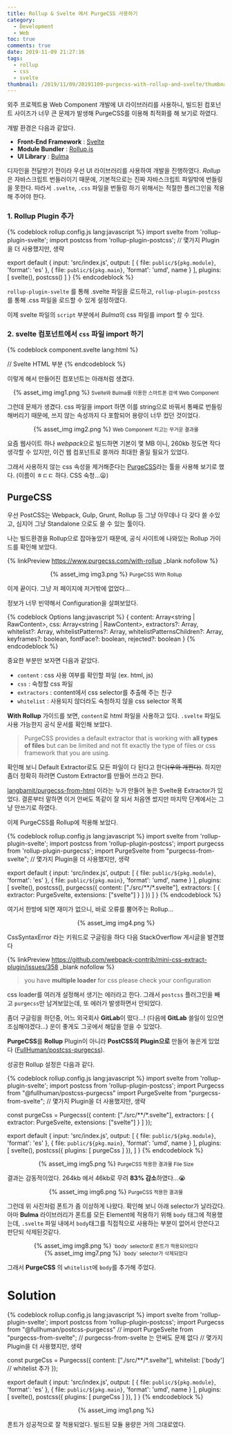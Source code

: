 ```yaml
---
title: Rollup & Svelte 에서 PurgeCSS 사용하기
category:
  - Development
  - Web
toc: true
comments: true
date: 2019-11-09 21:27:16
tags: 
  - rollup
  - css
  - svelte
thumbnail: /2019/11/09/20191109-purgecss-with-rollup-and-svelte/thumbnail.png
---
```


외주 프로젝트용 Web Component 개발에 UI 라이브러리를 사용하니, 빌드된 컴포넌트 사이즈가 너무 큰 문제가 발생해 PurgeCSS를 이용해 최적화를 해 보기로 하였다.

<!--More-->

개발 환경은 다음과 같았다.

- **Front-End Framework** : [Svelte](https://svelte.dev/blog/svelte-3-rethinking-reactivity)
- **Module Bundler** : [Rollup.js](https://rollupjs.org)
- **UI Library** : [Bulma](https://bulma.io)

디자인을 전달받기 전이라 우선 UI 라이브러리를 사용하여 개발을 진행하였다.
*Rollup*은 자바스크립트 번들러이기 때문에, 기본적으로는 진짜 자바스크립트 파일밖에 번들링을 못한다.
따라서 `.svelte`, `.css` 파일을 번들링 하기 위해서는 적절한 플러그인을 적용해 주어야 한다.

### 1. Rollup Plugin 추가

{% codeblock rollup.config.js lang:javascript %}
  import svelte from 'rollup-plugin-svelte';
  import postcss from 'rollup-plugin-postcss';
  // 몇가지 Plugin을 더 사용했지만, 생략

  export default {
    input: 'src/index.js',
    output: [
      { file: `public/${pkg.module}`, 'format': 'es' },
      { file: `public/${pkg.main}`, 'format': 'umd', name }
    ],
    plugins: [
      svelte(),
      postcss()
    ]
  }
{% endcodeblock %}

`rollup-plugin-svelte` 를 통해 .svelte 파일을 로드하고, `rollup-plugin-postcss` 를 통해 .css 파일을 로드할 수 있게 설정하였다.

이제 svelte 파일의 `script` 부분에서 *Bulma*의 css 파일를 import 할 수 있다.

### 2. svelte 컴포넌트에서 `css` 파일 import 하기

{% codeblock component.svelte lang:html %}
  <script>
    import 'bulma/css/bulma.css';
    //생략
  </script>
  // Svelte HTML 부분
{% endcodeblock %}

이렇게 해서 만들어진 컴포넌트는 아래처럼 생겼다.

<center>
  {% asset_img img1.png %}
  <small>
    Svelte와 Bulma를 이용한 스마트폰 검색 Web Component
  </small>
</center>

그런데 문제가 생겼다. css 파일을 import 하면 이를 string으로 바꿔서 통째로 번들링 해버리기 때문에, 쓰지 않는 속성까지 다 포함되어 용량이 너무 컸던 것이었다.

<center>
  {% asset_img img2.png %}
  <small>
    Web Component 치고는 무거운 결과물
  </small>
</center>

요즘 웹사이트 하나 *webpack*으로 빌드하면 기본이 몇 MB 이니, 260kb 정도면 작다 생각할 수 있지만, 이건 웹 컴포넌트로 쓸꺼라 최대한 줄일 필요가 있었다.

그래서 사용하지 않는 css 속성을 제거해준다는 [PurgeCSS](https://www.purgecss.com)라는 툴을 사용해 보기로 했다. (이름이 ㅎㄷㄷ 하다. CSS 숙청...😦)

## PurgeCSS

우선 PostCSS는 Webpack, Gulp, Grunt, Rollup 등 그냥 아무데나 다 갖다 쓸 수있고, 심지어 그냥 Standalone 으로도 쓸 수 있는 툴이다.

나는 빌드환경을 Rollup으로 잡아놓았기 때문에, 공식 사이트에 나와있는 Rollup 가이드를 확인해 보았다.

{% linkPreview https://www.purgecss.com/with-rollup _blank nofollow %}

<center>
  {% asset_img img3.png %}
  <small>
    PurgeCSS With Rollup
  </small>
</center>

이게 끝이다. 그냥 저 페이지에 저거밖에 없었다...

정보가 너무 빈약해서 Configuration을 살펴보았다.

{% codeblock Options lang:javascript %}
{
  content: Array<string | RawContent>,
  css: Array<string | RawContent>,
  extractors?: Array<ExtractorsObj>,
  whitelist?: Array<string>,
  whitelistPatterns?: Array<RegExp>,
  whitelistPatternsChildren?: Array<RegExp>,
  keyframes?: boolean,
  fontFace?: boolean,
  rejected?: boolean
}
{% endcodeblock %}

중요한 부분만 보자면 다음과 같았다.

- `content` : css 사용 여부를 확인할 파일 (ex. html, js)
- `css` : 숙청할 css 파일
- `extractors` : content에서 css selector를 추출해 주는 친구
- `whitelist` : 사용되지 않더라도 숙청하지 않을 css selector 목록

**With Rollup** 가이드를 보면, `content`로 html 파일을 사용하고 있다. `.svelte` 파일도 사용 가능한지 공식 문서를 확인해 보았다.

> PurgeCSS provides a default extractor that is working with **all types of files** 
> but can be limited and not fit exactly the type of files or css framework that you are using.

확인해 보니 Default Extractor로도 모든 파일이 다 된다고 한다~~(우와 개쩐다)~~. 하지만 좀더 정확히 하려면 Custom Extractor를 만들어 쓰라고 한다. 

[langbamit/purgecss-from-html](https://github.com/langbamit/purgecss-from-svelte) 이라는 누가 만들어 놓은 Svelte용 Extractor가 있었다. 결론부터 말하면 이거 안써도 똑같이 잘 되서 처음엔 썼지만 마지막 단계에서는 그냥 안쓰기로 하였다.

이제 PurgeCSS를 Rollup에 적용해 보았다.

{% codeblock rollup.config.js lang:javascript %}
  import svelte from 'rollup-plugin-svelte';
  import postcss from 'rollup-plugin-postcss';
  import purgecss from 'rollup-plugin-purgecss';
  import PurgeSvelte from "purgecss-from-svelte";
  // 몇가지 Plugin을 더 사용했지만, 생략

  export default {
    input: 'src/index.js',
    output: [
      { file: `public/${pkg.module}`, 'format': 'es' },
      { file: `public/${pkg.main}`, 'format': 'umd', name }
    ],
    plugins: [
      svelte(),
      postcss(),
      purgecss({
        content: ["./src/**/*.svelte"],
        extractors: [
          {
            extractor: PurgeSvelte,
            extensions: ["svelte"]
          }
        ]
      })
    ]
  }
{% endcodeblock %}

여기서 한방에 되면 재미가 없으니, 바로 오류를 뿜어주는 Rollup...

<center>
  {% asset_img img4.png %}
</center>

CssSyntaxError 라는 키워드로 구글링을 하다 다음 StackOverflow 게시글을 발견했다

{% linkPreview https://github.com/webpack-contrib/mini-css-extract-plugin/issues/358 _blank nofollow %}

> you have **multiple loader** for css please check your configuration

css loader를 여러개 설정해서 생기는 에러라고 한다. 그래서 `postcss` 플러그인을 빼고 `purgecss`만 남겨보았는데, 또 에러가 발생하면서 안되었다.

좀더 구글링을 하던중, 어느 외국회사 **GitLab**이 떴다...! (다음에 **GitLab** 쓸일이 있으면 조심해야겠다...) 운이 좋게도 그곳에서 해답을 얻을 수 있었다.

**PurgeCSS**를 **Rollup** Plugin이 아니라 **PostCSS의 Plugin으로** 만들어 놓은게 있었다 ([FullHuman/postcss-purgecss](https://github.com/FullHuman/postcss-purgecss)). 

성공한 Rollup 설정은 다음과 같다.

{% codeblock rollup.config.js lang:javascript %}
  import svelte from 'rollup-plugin-svelte';
  import postcss from 'rollup-plugin-postcss';
  import Purgecss from "@fullhuman/postcss-purgecss"
  import PurgeSvelte from "purgecss-from-svelte";
  // 몇가지 Plugin을 더 사용했지만, 생략

  const purgeCss = Purgecss({
    content: ["./src/**/*.svelte"],
    extractors: [
      {
        extractor: PurgeSvelte,
        extensions: ["svelte"]
      }
    ]
  });

  export default {
    input: 'src/index.js',
    output: [
      { file: `public/${pkg.module}`, 'format': 'es' },
      { file: `public/${pkg.main}`, 'format': 'umd', name }
    ],
    plugins: [
      svelte(),
      postcss({
        plugins: [
          purgeCss
        ]
      }),
    ]
  }
{% endcodeblock %}

<center>
  {% asset_img img5.png %}
  <small>
    PurgeCSS 적용한 결과물 File Size
  </small>
</center>

결과는 감동적이었다. 264kb 에서 46kb로 무려 **83% 감소**하였다...😭

<center>
  {% asset_img img6.png %}
  <small>
    PurgeCSS 적용한 결과물
  </small>
</center>

그런데 위 사진처럼 폰트가 좀 이상하게 나왔다. 확인해 보니 아래 selector가 날라갔다. 아마 **Bulma** 라이브러리가 폰트를 모든 Element에 적용하기 위해 `body` 태그에 적용했는데, `.svelte` 파일 내에서 `body`태그를 직접적으로 사용하는 부분이 없어서 안쓴다고 판단되 삭제된것같다.

<center>
  {% asset_img img8.png %}
  <small>
    `body` selector로 폰트가 적용되어있다
  </small>
</center>

<center>
  {% asset_img img7.png %}
  <small>
    `body` selector가 삭제되었다
  </small>
</center>

그래서 **PurgeCSS** 의 `whitelist`에 `body`를 추가해 주었다.

# Solution

{% codeblock rollup.config.js lang:javascript %}
  import svelte from 'rollup-plugin-svelte';
  import postcss from 'rollup-plugin-postcss';
  import Purgecss from "@fullhuman/postcss-purgecss"
  // import PurgeSvelte from "purgecss-from-svelte";
  // purgecss-from-svelte 는 안써도 문제 없다
  // 몇가지 Plugin을 더 사용했지만, 생략

  const purgeCss = Purgecss({
    content: ["./src/**/*.svelte"],
	  whitelist: ['body'] // whitelist 추가
  });

  export default {
    input: 'src/index.js',
    output: [
      { file: `public/${pkg.module}`, 'format': 'es' },
      { file: `public/${pkg.main}`, 'format': 'umd', name }
    ],
    plugins: [
      svelte(),
      postcss({
        plugins: [
          purgeCss
        ]
      }),
    ]
  }
{% endcodeblock %}

<center>
  {% asset_img img1.png %}
</center>

폰트가 성공적으로 잘 적용되었다. 빌드된 모듈 용량은 거의 그대로였다.
